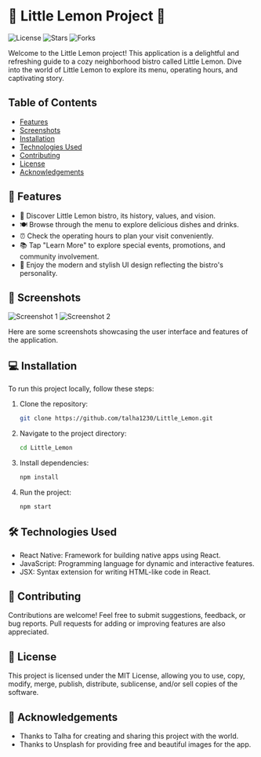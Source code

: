 # 🍋 Little Lemon Project 🍋

![License](https://img.shields.io/badge/license-MIT-green)
![Stars](https://img.shields.io/github/stars/talha1230/Little_Lemon)
![Forks](https://img.shields.io/github/forks/talha1230/Little_Lemon)

Welcome to the Little Lemon project! This application is a delightful and refreshing guide to a cozy neighborhood bistro called Little Lemon. Dive into the world of Little Lemon to explore its menu, operating hours, and captivating story.

## Table of Contents
- [Features](#features)
- [Screenshots](#screenshots)
- [Installation](#installation)
- [Technologies Used](#technologies-used)
- [Contributing](#contributing)
- [License](#license)
- [Acknowledgements](#acknowledgements)

## 🌟 Features
- 📖 Discover Little Lemon bistro, its history, values, and vision.
- 🍽️ Browse through the menu to explore delicious dishes and drinks.
- ⏰ Check the operating hours to plan your visit conveniently.
- 📚 Tap "Learn More" to explore special events, promotions, and community involvement.
- 🎨 Enjoy the modern and stylish UI design reflecting the bistro's personality.

## 📸 Screenshots
![Screenshot 1](https://github.com/talha1230/Little_Lemon/assets/121675123/d3efc0ef-3282-4fbe-8efd-ba4975a2d41f)
![Screenshot 2](https://github.com/talha1230/Little_Lemon/assets/121675123/efa3059b-7cca-4b88-90d6-99c165bc3a30)

Here are some screenshots showcasing the user interface and features of the application.

## 💻 Installation
To run this project locally, follow these steps:

1. Clone the repository:
    ```bash
    git clone https://github.com/talha1230/Little_Lemon.git
    ```
2. Navigate to the project directory:
    ```bash
    cd Little_Lemon
    ```
3. Install dependencies:
    ```bash
    npm install
    ```
4. Run the project:
    ```bash
    npm start
    ```

## 🛠️ Technologies Used
- React Native: Framework for building native apps using React.
- JavaScript: Programming language for dynamic and interactive features.
- JSX: Syntax extension for writing HTML-like code in React.

## 🤝 Contributing
Contributions are welcome! Feel free to submit suggestions, feedback, or bug reports. Pull requests for adding or improving features are also appreciated.

## 📜 License
This project is licensed under the MIT License, allowing you to use, copy, modify, merge, publish, distribute, sublicense, and/or sell copies of the software.

## 🙏 Acknowledgements
- Thanks to Talha for creating and sharing this project with the world.
- Thanks to Unsplash for providing free and beautiful images for the app.